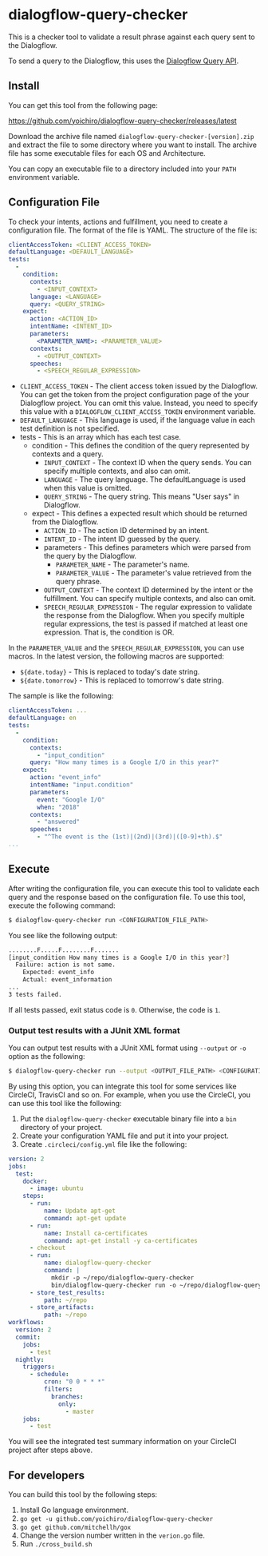 # dialogflow-query-checker

This is a checker tool to validate a result phrase against each query sent to the Dialogflow.

To send a query to the Dialogflow, this uses the [Dialogflow Query API](https://dialogflow.com/docs/reference/agent/query).

## Install

You can get this tool from the following page:

https://github.com/yoichiro/dialogflow-query-checker/releases/latest

Download the archive file named `dialogflow-query-checker-[version].zip` and extract the file to some directory where you want to install. The archive file has some executable files for each OS and Architecture.

You can copy an executable file to a directory included into your `PATH` environment variable.

## Configuration File

To check your intents, actions and fulfillment, you need to create a configuration file. The format of the file is YAML. The structure of the file is:

```yaml
clientAccessToken: <CLIENT_ACCESS_TOKEN>
defaultLanguage: <DEFAULT_LANGUAGE>
tests:
  -
    condition:
      contexts:
        - <INPUT_CONTEXT>
      language: <LANGUAGE>
      query: <QUERY_STRING>
    expect:
      action: <ACTION_ID>
      intentName: <INTENT_ID>
      parameters:
        <PARAMETER_NAME>: <PARAMETER_VALUE>
      contexts:
        - <OUTPUT_CONTEXT>
      speeches:
        - <SPEECH_REGULAR_EXPRESSION>
```

* `CLIENT_ACCESS_TOKEN` - The client access token issued by the Dialogflow. You can get the token from the project configuration page of the your Dialogflow project. You can omit this value. Instead, you need to specify this value with a `DIALOGFLOW_CLIENT_ACCESS_TOKEN` environment variable.
* `DEFAULT_LANGUAGE` - This language is used, if the language value in each test definition is not specified.
* tests - This is an array which has each test case.
  * condition - This defines the condition of the query represented by contexts and a query.
    * `INPUT_CONTEXT` - The context ID when the query sends. You can specify multiple contexts, and also can omit.
    * `LANGUAGE` - The query language. The defaultLanguage is used when this value is omitted.
    * `QUERY_STRING` - The query string. This means "User says" in Dialogflow.
  * expect - This defines a expected result which should be returned from the Dialogflow.
    * `ACTION_ID` - The action ID determined by an intent.
    * `INTENT_ID` - The intent ID guessed by the query.
    * parameters - This defines parameters which were parsed from the query by the Dialogflow. 
      * `PARAMETER_NAME` - The parameter's name.
      * `PARAMETER_VALUE` - The parameter's value retrieved from the query phrase.
    * `OUTPUT_CONTEXT` - The context ID determined by the intent or the fulfillment. You can specify multiple contexts, and also can omit.
    * `SPEECH_REGULAR_EXPRESSION` - The regular expression to validate the response from the Dialogflow. When you specify multiple regular expressions, the test is passed if matched at least one expression. That is, the condition is OR.

In the `PARAMETER_VALUE` and the `SPEECH_REGULAR_EXPRESSION`, you can use macros. In the latest version, the following macros are supported:

* `${date.today}` - This is replaced to today's date string.
* `${date.tomorrow}` - This is replaced to tomorrow's date string.

The sample is like the following:

```yaml
clientAccessToken: ...
defaultLanguage: en
tests:
  -
    condition:
      contexts:
        - "input_condition"
      query: "How many times is a Google I/O in this year?" 
    expect:
      action: "event_info"
      intentName: "input.condition"
      parameters:
        event: "Google I/O"
        when: "2018"
      contexts:
        - "answered"
      speeches:
        - "^The event is the (1st)|(2nd)|(3rd)|([0-9]+th).$"
...
```

## Execute

After writing the configuration file, you can execute this tool to validate each query and the response based on the configuration file. To use this tool, execute the following command:

```bash
$ dialogflow-query-checker run <CONFIGURATION_FILE_PATH>
```

You see like the following output:

```bash
........F.....F........F.......
[input_condition How many times is a Google I/O in this year?]
  Failure: action is not same.
    Expected: event_info
    Actual: event_information
...
3 tests failed.
```

If all tests passed, exit status code is `0`. Otherwise, the code is `1`.

### Output test results with a JUnit XML format

You can output test results with a JUnit XML format using `--output` or `-o` option as the following:

```bash
$ dialogflow-query-checker run --output <OUTPUT_FILE_PATH> <CONFIGURATION_FILE_PATH>
``` 

By using this option, you can integrate this tool for some services like CircleCI, TravisCI and so on.
For example, when you use the CircleCI, you can use this tool like the following:

1. Put the `dialogflow-query-checker` executable binary file into a `bin` directory of your project.
1. Create your configuration YAML file and put it into your project.
1. Create `.circleci/config.yml` file like the following:

```yaml
version: 2
jobs:
  test:
    docker:
      - image: ubuntu
    steps:
      - run:
          name: Update apt-get
          command: apt-get update
      - run:
          name: Install ca-certificates
          command: apt-get install -y ca-certificates
      - checkout
      - run:
          name: dialogflow-query-checker
          command: |
            mkdir -p ~/repo/dialogflow-query-checker
            bin/dialogflow-query-checker run -o ~/repo/dialogflow-query-checker/test_result.xml your_config_fileyml
      - store_test_results:
          path: ~/repo
      - store_artifacts:
          path: ~/repo
workflows:
  version: 2
  commit:
    jobs:
      - test
  nightly:
    triggers:
      - schedule:
          cron: "0 0 * * *"
          filters:
            branches:
              only:
                - master
    jobs:
      - test
```

You will see the integrated test summary information on your CircleCI project after steps above.

## For developers

You can build this tool by the following steps:

1. Install Go language environment.
1. `go get -u github.com/yoichiro/dialogflow-query-checker`
1. `go get github.com/mitchellh/gox`
1. Change the version number written in the `verion.go` file.
1. Run `./cross_build.sh`
